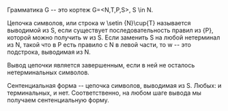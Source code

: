 
Грамматика G -- это кортеж G=<N,T,P,S>, S \in N.

Цепочка символов, или строка w \setin {N}\cup{T} называется выводимой из S, если существует последовательность правил из {P}, которой можно получить w из S.
Если заменить S на любой нетерминал из N, такой что в P есть правило с N в левой части, то w -- это подстрока, выводимая из N.

Вывод цепочки является завершенным, если в ней не осталось нетерминальных символов.

Сентенциальная форма -- цепочка символов, выводимая из S. Любых: и терминальных, и нет. Соответственно, на любом шаге вывода мы получаем сентенциальную форму.
